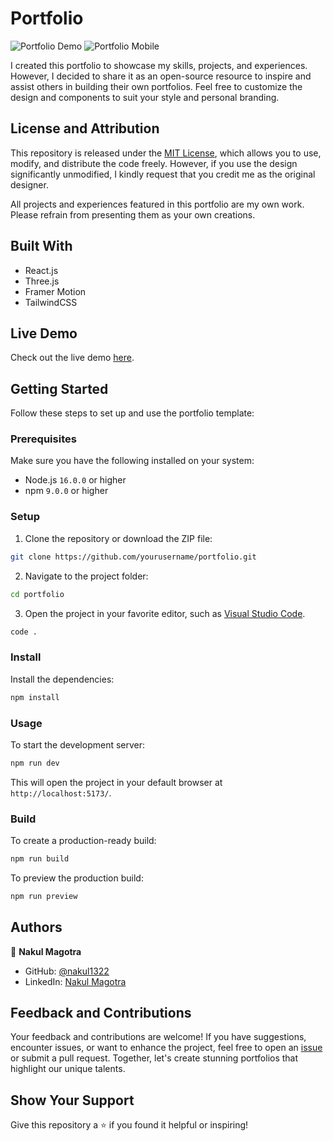 # Portfolio

![Portfolio Demo](https://github.com/yourusername/portfolio/assets/your-asset-id/portfolio-demo)
![Portfolio Mobile](https://github.com/yourusername/portfolio/assets/your-asset-id/portfolio-mobile)

I created this portfolio to showcase my skills, projects, and experiences. However, I decided to share it as an open-source resource to inspire and assist others in building their own portfolios. Feel free to customize the design and components to suit your style and personal branding.

## License and Attribution

This repository is released under the [MIT License](https://opensource.org/licenses/MIT), which allows you to use, modify, and distribute the code freely. However, if you use the design significantly unmodified, I kindly request that you credit me as the original designer.

All projects and experiences featured in this portfolio are my own work. Please refrain from presenting them as your own creations.

## Built With

- React.js
- Three.js
- Framer Motion
- TailwindCSS

## Live Demo

Check out the live demo [here](https://yourportfolio.live/).

## Getting Started

Follow these steps to set up and use the portfolio template:

### Prerequisites

Make sure you have the following installed on your system:

- Node.js `16.0.0` or higher
- npm `9.0.0` or higher

### Setup

1. Clone the repository or download the ZIP file:

```bash
git clone https://github.com/yourusername/portfolio.git
```

2. Navigate to the project folder:

```bash
cd portfolio
```

3. Open the project in your favorite editor, such as [Visual Studio Code](https://code.visualstudio.com/).

```bash
code .
```

### Install

Install the dependencies:

```bash
npm install
```

### Usage

To start the development server:

```bash
npm run dev
```

This will open the project in your default browser at `http://localhost:5173/`.

### Build

To create a production-ready build:

```bash
npm run build
```

To preview the production build:

```bash
npm run preview
```

## Authors

👤 **Nakul Magotra**

- GitHub: [@nakul1322](https://github.com/nakul1322)
- LinkedIn: [Nakul Magotra](https://www.linkedin.com/in/nakul-magotra)

## Feedback and Contributions

Your feedback and contributions are welcome! If you have suggestions, encounter issues, or want to enhance the project, feel free to open an [issue](../../issues/) or submit a pull request. Together, let's create stunning portfolios that highlight our unique talents.

## Show Your Support

Give this repository a ⭐️ if you found it helpful or inspiring!

